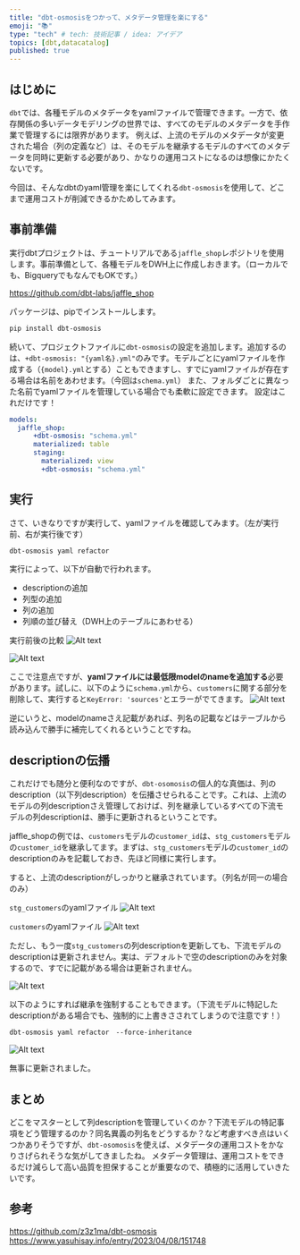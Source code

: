 ```yaml
---
title: "dbt-osmosisをつかって、メタデータ管理を楽にする"
emoji: "📚"
type: "tech" # tech: 技術記事 / idea: アイデア
topics: [dbt,datacatalog]
published: true
---
```


## はじめに
`dbt`では、各種モデルのメタデータをyamlファイルで管理できます。一方で、依存関係の多いデータモデリングの世界では、すべてのモデルのメタデータを手作業で管理するには限界があります。
例えば、上流のモデルのメタデータが変更された場合（列の定義など）は、そのモデルを継承するモデルのすべてのメタデータを同時に更新する必要があり、かなりの運用コストになるのは想像にかたくないです。

今回は、そんなdbtのyaml管理を楽にしてくれる`dbt-osmosis`を使用して、どこまで運用コストが削減できるかためしてみます。

## 事前準備
実行dbtプロジェクトは、チュートリアルである`jaffle_shop`レポジトリを使用します。事前準備として、各種モデルをDWH上に作成しおきます。（ローカルでも、BigqueryでもなんでもOKです。）

https://github.com/dbt-labs/jaffle_shop

パッケージは、pipでインストールします。
```zsh
pip install dbt-osmosis
```

続いて、プロジェクトファイルに`dbt-osmosis`の設定を追加します。追加するのは、`+dbt-osmosis: "{yaml名}.yml"`のみです。モデルごとにyamlファイルを作成する（`{model}.yml`とする）こともできますし、すでにyamlファイルが存在する場合は名前をあわせます。（今回は`schema.yml`）
また、フォルダごとに異なった名前でyamlファイルを管理している場合でも柔軟に設定できます。
設定はこれだけです！
```yml:dbt_project.yml
models:
  jaffle_shop:
      +dbt-osmosis: "schema.yml"
      materialized: table
      staging:
        materialized: view
        +dbt-osmosis: "schema.yml"
```

## 実行
さて、いきなりですが実行して、yamlファイルを確認してみます。（左が実行前、右が実行後です）
```zsh
dbt-osmosis yaml refactor
```

実行によって、以下が自動で行われます。

- descriptionの追加
- 列型の追加
- 列の追加
- 列順の並び替え（DWH上のテーブルにあわせる）


実行前後の比較
![Alt text](/images/202312_dbt_osmosis/image.png)

![Alt text](/images/202312_dbt_osmosis/image-1.png)


ここで注意点ですが、**yamlファイルには最低限modelのnameを追加する**必要があります。試しに、以下のように`schema.yml`から、`customers`に関する部分を削除して、実行すると`KeyError: 'sources'`とエラーがでてきます。
![Alt text](/images/202312_dbt_osmosis/image-2.png)

逆にいうと、modelのnameさえ記載があれば、列名の記載などはテーブルから読み込んで勝手に補完してくれるということですね。
## descriptionの伝播
これだけでも随分と便利なのですが、`dbt-osomosis`の個人的な真価は、列のdescription（以下列description）を伝播させられることです。これは、上流のモデルの列descriptionさえ管理しておけば、列を継承しているすべての下流モデルの列descriptionは、勝手に更新されるということです。

jaffle_shopの例では、`customers`モデルの`customer_id`は、`stg_customers`モデルの`customer_id`を継承してます。まずは、`stg_customers`モデルの`customer_id`のdescriptionのみを記載しておき、先ほど同様に実行します。


すると、上流のdescriptionがしっかりと継承されています。（列名が同一の場合のみ）

`stg_customers`のyamlファイル
![Alt text](/images/202312_dbt_osmosis/image-4.png)

`customers`のyamlファイル
![Alt text](/images/202312_dbt_osmosis/image-5.png)

ただし、もう一度`stg_customers`の列descriptionを更新しても、下流モデルのdescriptionは更新されません。実は、デフォルトで空のdescriptionのみを対象するので、すでに記載がある場合は更新されません。

![Alt text](/images/202312_dbt_osmosis/image-7.png)

以下のようにすれば継承を強制することもできます。（下流モデルに特記したdescriptionがある場合でも、強制的に上書きさされてしまうので注意です！）

```zsh
dbt-osmosis yaml refactor　--force-inheritance
```
![Alt text](/images/202312_dbt_osmosis/image-6.png)

無事に更新されました。

## まとめ
どこをマスターとして列descriptionを管理していくのか？下流モデルの特記事項をどう管理するのか？同名異義の列名をどうするか？など考慮すべき点はいくつかありそうですが、`dbt-osomosis`を使えば、メタデータの運用コストをかなりさげられそうな気がしてきましたね。
メタデータ管理は、運用コストをできるだけ減らして高い品質を担保することが重要なので、積極的に活用していきたいです。


## 参考

https://github.com/z3z1ma/dbt-osmosis
https://www.yasuhisay.info/entry/2023/04/08/151748